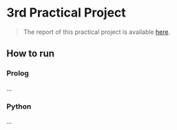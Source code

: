 # 3rd Practical Project

> The report of this practical project is available [here](ia_3rd_project.pdf).

## How to run

### Prolog

...


### Python

...